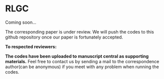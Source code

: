 # RLGC

Coming soon...

The corresponding paper is under review. We will push the codes to
this github repository once our paper is fortunately accepted.

**To respected reviewers:**

**The codes have been uploaded to manuscript central as supporting
materials.** Feel free to contact us by sending a mail to the
correspondence author(can be anonymous) if you meet with any problem
when running the codes.

